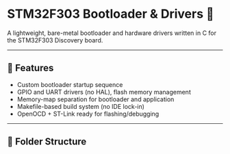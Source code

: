 # STM32F303 Bootloader & Drivers 🚀

A lightweight, bare-metal bootloader and hardware drivers written in C for the STM32F303 Discovery board.

---

## 🔧 Features

- Custom bootloader startup sequence
- GPIO and UART drivers (no HAL), flash memory management 
- Memory-map separation for bootloader and application
- Makefile-based build system (no IDE lock-in)
- OpenOCD + ST-Link ready for flashing/debugging

---

## 📁 Folder Structure

